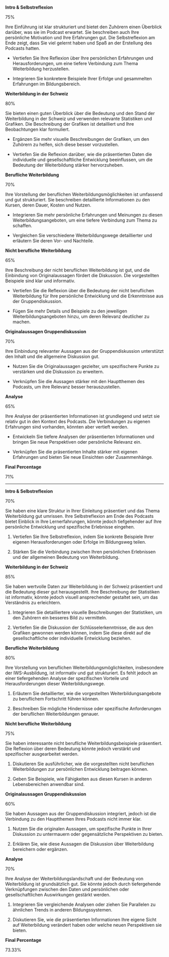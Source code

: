 **Intro & Selbstreflexion**

75%

Ihre Einführung ist klar strukturiert und bietet den Zuhörern einen Überblick darüber, was sie im Podcast erwartet. Sie beschreiben auch Ihre persönliche Motivation und Ihre Erfahrungen gut. Die Selbstreflexion am Ende zeigt, dass Sie viel gelernt haben und Spaß an der Erstellung des Podcasts hatten.

- Vertiefen Sie Ihre Reflexion über Ihre persönlichen Erfahrungen und Herausforderungen, um eine tiefere Verbindung zum Thema Weiterbildung herzustellen.

- Integrieren Sie konkretere Beispiele Ihrer Erfolge und gesammelten Erfahrungen im Bildungsbereich.

**Weiterbildung in der Schweiz**

80%

Sie bieten einen guten Überblick über die Bedeutung und den Stand der Weiterbildung in der Schweiz und verwenden relevante Statistiken und Grafiken. Die Beschreibung der Grafiken ist detailliert und Ihre Beobachtungen klar formuliert.

- Ergänzen Sie mehr visuelle Beschreibungen der Grafiken, um den Zuhörern zu helfen, sich diese besser vorzustellen.

- Vertiefen Sie die Reflexion darüber, wie die präsentierten Daten die individuelle und gesellschaftliche Entwicklung beeinflussen, um die Bedeutung der Weiterbildung stärker hervorzuheben.

**Berufliche Weiterbildung**

70%

Ihre Vorstellung der beruflichen Weiterbildungsmöglichkeiten ist umfassend und gut strukturiert. Sie beschreiben detaillierte Informationen zu den Kursen, deren Dauer, Kosten und Nutzen.

- Integrieren Sie mehr persönliche Erfahrungen und Meinungen zu diesen Weiterbildungsangeboten, um eine tiefere Verbindung zum Thema zu schaffen.

- Vergleichen Sie verschiedene Weiterbildungswege detaillierter und erläutern Sie deren Vor- und Nachteile.

**Nicht berufliche Weiterbildung**

65%

Ihre Beschreibung der nicht beruflichen Weiterbildung ist gut, und die Einbindung von Originalaussagen fördert die Diskussion. Die vorgestellten Beispiele sind klar und informativ.

- Vertiefen Sie die Reflexion über die Bedeutung der nicht beruflichen Weiterbildung für Ihre persönliche Entwicklung und die Erkenntnisse aus der Gruppendiskussion.

- Fügen Sie mehr Details und Beispiele zu den jeweiligen Weiterbildungsangeboten hinzu, um deren Relevanz deutlicher zu machen.

**Originalaussagen Gruppendiskussion**

70%

Ihre Einbindung relevanter Aussagen aus der Gruppendiskussion unterstützt den Inhalt und die allgemeine Diskussion gut.

- Nutzen Sie die Originalaussagen gezielter, um spezifischere Punkte zu verstärken und die Diskussion zu erweitern.

- Verknüpfen Sie die Aussagen stärker mit den Hauptthemen des Podcasts, um ihre Relevanz besser herauszustellen.

**Analyse**

65%

Ihre Analyse der präsentierten Informationen ist grundlegend und setzt sie relativ gut in den Kontext des Podcasts. Die Verbindungen zu eigenen Erfahrungen sind vorhanden, könnten aber vertieft werden.

- Entwickeln Sie tiefere Analysen der präsentierten Informationen und bringen Sie neue Perspektiven oder persönliche Relevanz ein.

- Verknüpfen Sie die präsentierten Inhalte stärker mit eigenen Erfahrungen und bieten Sie neue Einsichten oder Zusammenhänge.

**Final Percentage**

71%

---

**Intro & Selbstreflexion**

70%

Sie haben eine klare Struktur in Ihrer Einleitung präsentiert und das Thema Weiterbildung gut umrissen. Ihre Selbstreflexion am Ende des Podcasts bietet Einblick in Ihre Lernerfahrungen, könnte jedoch tiefgehender auf Ihre persönliche Entwicklung und spezifische Erlebnisse eingehen.

1. Vertiefen Sie Ihre Selbstreflexion, indem Sie konkrete Beispiele Ihrer eigenen Herausforderungen oder Erfolge im Bildungsweg teilen.

2. Stärken Sie die Verbindung zwischen Ihren persönlichen Erlebnissen und der allgemeinen Bedeutung von Weiterbildung.

**Weiterbildung in der Schweiz**

85%

Sie haben wertvolle Daten zur Weiterbildung in der Schweiz präsentiert und die Bedeutung dieser gut herausgestellt. Ihre Beschreibung der Statistiken ist informativ, könnte jedoch visuell ansprechender gestaltet sein, um das Verständnis zu erleichtern.

1. Integrieren Sie detailliertere visuelle Beschreibungen der Statistiken, um den Zuhörern ein besseres Bild zu vermitteln.

2. Vertiefen Sie die Diskussion der Schlüsselerkenntnisse, die aus den Grafiken gewonnen werden können, indem Sie diese direkt auf die gesellschaftliche oder individuelle Entwicklung beziehen.

**Berufliche Weiterbildung**

80%

Ihre Vorstellung von beruflichen Weiterbildungsmöglichkeiten, insbesondere der IWS-Ausbildung, ist informativ und gut strukturiert. Es fehlt jedoch an einer tiefergehenden Analyse der spezifischen Vorteile und Herausforderungen dieser Weiterbildungswege.

1. Erläutern Sie detaillierter, wie die vorgestellten Weiterbildungsangebote zu beruflichem Fortschritt führen können.

2. Beschreiben Sie mögliche Hindernisse oder spezifische Anforderungen der beruflichen Weiterbildungen genauer.

**Nicht berufliche Weiterbildung**

75%

Sie haben interessante nicht berufliche Weiterbildungsbeispiele präsentiert. Die Reflexion über deren Bedeutung könnte jedoch verstärkt und spezifischer ausgearbeitet werden.

1. Diskutieren Sie ausführlicher, wie die vorgestellten nicht beruflichen Weiterbildungen zur persönlichen Entwicklung beitragen können.

2. Geben Sie Beispiele, wie Fähigkeiten aus diesen Kursen in anderen Lebensbereichen anwendbar sind.

**Originalaussagen Gruppendiskussion**

60%

Sie haben Aussagen aus der Gruppendiskussion integriert, jedoch ist die Verbindung zu den Hauptthemen Ihres Podcasts nicht immer klar.

1. Nutzen Sie die originalen Aussagen, um spezifische Punkte in Ihrer Diskussion zu untermauern oder gegensätzliche Perspektiven zu bieten.

2. Erklären Sie, wie diese Aussagen die Diskussion über Weiterbildung bereichern oder ergänzen.

**Analyse**

70%

Ihre Analyse der Weiterbildungslandschaft und der Bedeutung von Weiterbildung ist grundsätzlich gut. Sie könnte jedoch durch tiefergehende Verknüpfungen zwischen den Daten und persönlichen oder gesellschaftlichen Auswirkungen gestärkt werden.

1. Integrieren Sie vergleichende Analysen oder ziehen Sie Parallelen zu ähnlichen Trends in anderen Bildungssystemen.

2. Diskutieren Sie, wie die präsentierten Informationen Ihre eigene Sicht auf Weiterbildung verändert haben oder welche neuen Perspektiven sie bieten.

**Final Percentage**

73.33%